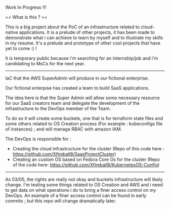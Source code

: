 Work In Progress !!!

== What is this ? ==

This is a big project about the PoC of an infrastructure related to cloud-native applications. 
It is a prelude of other projects, it has been made to demonstrate what i can achieve to learn 
by myself and to illustrate my skills in my resume. 
It's a prelude and prototype of other cool projects that have yet to come :) !

It is temporary public because i'm searching for an internship/job and i'm candidating to MsCs for 
the next year.

--------------------------------------------------------------------------------------------------

IaC that the AWS SuperAdmin will produce in our fictional enterprise.

Our fictional enterpise has created a team to build SaaS applications.

The idea here is that the Super Admin will allow some necessary resource for our SaaS creators team and delegate
the development of the infrastructure to the DevOps member of the Team. 

To do so it will create some buckets, one that is for terraform state files and some others related to OS Creation process (For example : kubeconfigs file of instances) ; and will manage RBAC with amazon IAM.

The DevOps is responsible for :
- Creating the cloud infrastructure for the cluster (Repo of this code here : https://github.com/Xfireball8/SaasProjectCluster)
- Creating an custom OS based on Fedora Core Os for the cluster (Repo of the code here: https://github.com/Xfireball8/KubernetesOS-Config)

--------------------------------------------------------------------------------------------------

As 03/05, the rights are really not okay and buckets infrastructure will likely change. 
I'm testing some things related to OS Creation and AWS and i need to 
get data on what operations i do to bring a finer access control on my DevOps. 
An example of a finer access control can be found in early commits ; but this repo will change dramatically later. 
